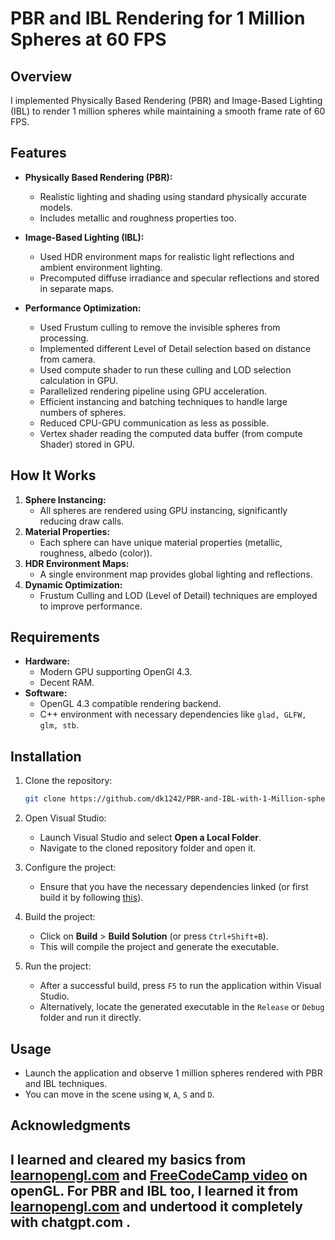 # PBR and IBL Rendering for 1 Million Spheres at 60 FPS

## Overview
I implemented Physically Based Rendering (PBR) and Image-Based Lighting (IBL) to render 1 million spheres while maintaining a smooth frame rate of 60 FPS.

## Features
- **Physically Based Rendering (PBR):**
  - Realistic lighting and shading using standard physically accurate models.
  - Includes metallic and roughness properties too.

- **Image-Based Lighting (IBL):**
  - Used HDR environment maps for realistic light reflections and ambient environment lighting.
  - Precomputed diffuse irradiance and specular reflections and stored in separate maps.

- **Performance Optimization:**
  - Used Frustum culling to remove the invisible spheres from processing.
  - Implemented different Level of Detail selection based on distance from camera.
  - Used compute shader to run these culling and LOD selection calculation in GPU. 
  - Parallelized rendering pipeline using GPU acceleration.
  - Efficient instancing and batching techniques to handle large numbers of spheres.
  - Reduced CPU-GPU communication as less as possible.
  - Vertex shader reading the computed data buffer (from compute Shader) stored in GPU. 

## How It Works
1. **Sphere Instancing:**
   - All spheres are rendered using GPU instancing, significantly reducing draw calls.
2. **Material Properties:**
   - Each sphere can have unique material properties (metallic, roughness, albedo (color)).
3. **HDR Environment Maps:**
   - A single environment map provides global lighting and reflections.
4. **Dynamic Optimization:**
   - Frustum Culling and LOD (Level of Detail) techniques are employed to improve performance.

## Requirements
- **Hardware:**
  - Modern GPU supporting OpenGl 4.3.
  - Decent RAM.
- **Software:**
  - OpenGL 4.3 compatible rendering backend.
  - C++ environment with necessary dependencies like `glad, GLFW, glm, stb`.

## Installation
1. Clone the repository:
    ```bash
    git clone https://github.com/dk1242/PBR-and-IBL-with-1-Million-spheres.git
    ```
2. Open Visual Studio:
    - Launch Visual Studio and select **Open a Local Folder**.
    - Navigate to the cloned repository folder and open it.

3. Configure the project:
    - Ensure that you have the necessary dependencies linked (or first build it by following [this](https://learnopengl.com/Getting-started/Creating-a-window#:~:text=most%20other%20IDEs.-,Building%20GLFW,-GLFW%20can%20be)).
    
4. Build the project:
    - Click on **Build** > **Build Solution** (or press `Ctrl+Shift+B`).
    - This will compile the project and generate the executable.

5. Run the project:
    - After a successful build, press `F5` to run the application within Visual Studio.
    - Alternatively, locate the generated executable in the `Release` or `Debug` folder and run it directly.
    
## Usage
- Launch the application and observe 1 million spheres rendered with PBR and IBL techniques.
- You can move in the scene using `W`, `A`, `S` and `D`.

## Acknowledgments

I learned and cleared my basics from [learnopengl.com](https://learnopengl.com/) and [FreeCodeCamp video](https://youtu.be/45MIykWJ-C4?si=uBAfGH4kaYC-CwCn) on openGL. 
For PBR and IBL too, I learned it from [learnopengl.com](https://learnopengl.com/) and undertood it completely with chatgpt.com .
---
